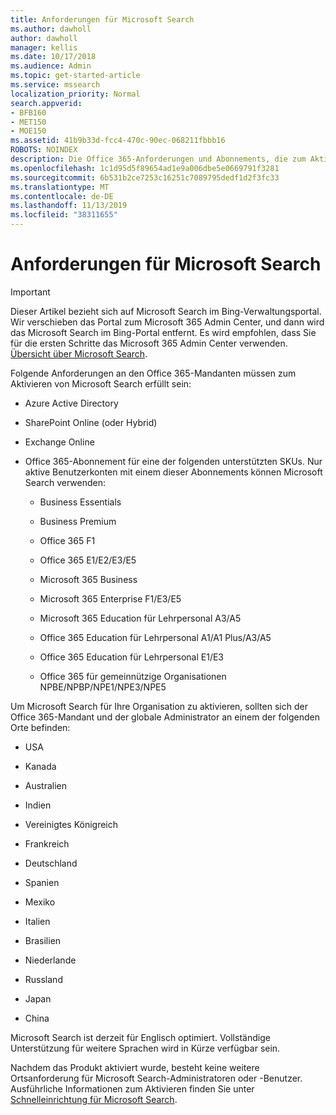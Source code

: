 ```yaml
---
title: Anforderungen für Microsoft Search
ms.author: dawholl
author: dawholl
manager: kellis
ms.date: 10/17/2018
ms.audience: Admin
ms.topic: get-started-article
ms.service: mssearch
localization_priority: Normal
search.appverid:
- BFB160
- MET150
- MOE150
ms.assetid: 41b9b33d-fcc4-470c-90ec-068211fbbb16
ROBOTS: NOINDEX
description: Die Office 365-Anforderungen und Abonnements, die zum Aktivieren von Microsoft Search benötigt werden
ms.openlocfilehash: 1c1d95d5f89654ad1e9a006dbe5e0669791f3281
ms.sourcegitcommit: 6b531b2ce7253c16251c7089795dedf1d2f3fc33
ms.translationtype: MT
ms.contentlocale: de-DE
ms.lasthandoff: 11/13/2019
ms.locfileid: "38311655"
---
```

# <a name="requirements-for-microsoft-search"></a>Anforderungen für Microsoft Search

> [!IMPORTANT]
> Dieser Artikel bezieht sich auf Microsoft Search im Bing-Verwaltungsportal. Wir verschieben das Portal zum Microsoft 365 Admin Center, und dann wird das Microsoft Search im Bing-Portal entfernt. Es wird empfohlen, dass Sie für die ersten Schritte das Microsoft 365 Admin Center verwenden. [Übersicht über Microsoft Search](overview-microsoft-search.md).

Folgende Anforderungen an den Office 365-Mandanten müssen zum Aktivieren von Microsoft Search erfüllt sein: 
  
- Azure Active Directory
    
- SharePoint Online (oder Hybrid)
    
- Exchange Online
    
- Office 365-Abonnement für eine der folgenden unterstützten SKUs. Nur aktive Benutzerkonten mit einem dieser Abonnements können Microsoft Search verwenden:
    
  - Business Essentials
    
  - Business Premium
    
  - Office 365 F1
    
  - Office 365 E1/E2/E3/E5
    
  - Microsoft 365 Business
    
  - Microsoft 365 Enterprise F1/E3/E5
    
  - Microsoft 365 Education für Lehrpersonal A3/A5
    
  - Office 365 Education für Lehrpersonal A1/A1 Plus/A3/A5
    
  - Office 365 Education für Lehrpersonal E1/E3
    
  - Office 365 für gemeinnützige Organisationen NPBE/NPBP/NPE1/NPE3/NPE5
    
Um Microsoft Search für Ihre Organisation zu aktivieren, sollten sich der Office 365-Mandant und der globale Administrator an einem der folgenden Orte befinden:
  
- USA
    
- Kanada
    
- Australien
    
- Indien
    
- Vereinigtes Königreich
    
- Frankreich
    
- Deutschland
  
- Spanien
    
- Mexiko
    
- Italien
    
- Brasilien
    
- Niederlande
    
- Russland
    
- Japan

- China
 
Microsoft Search ist derzeit für Englisch optimiert. Vollständige Unterstützung für weitere Sprachen wird in Kürze verfügbar sein.

Nachdem das Produkt aktiviert wurde, besteht keine weitere Ortsanforderung für Microsoft Search-Administratoren oder -Benutzer. Ausführliche Informationen zum Aktivieren finden Sie unter [Schnelleinrichtung für Microsoft Search](quick-set-up.md). 

  

